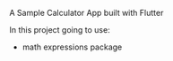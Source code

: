 A Sample Calculator App built with Flutter

In this project going to use:

 - math expressions package